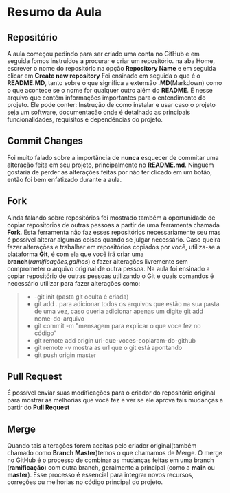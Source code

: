 # Resumo da Aula

  ## Repositório ##
A aula começou pedindo para ser criado uma conta no GitHub e em seguida fomos instruídos a procurar e criar um repositório.
  na aba Home, escrever o nome do repositório na opção **Repository Name** e em seguida clicar em **Create new repository**
Foi ensinado em seguida o que é o **README.MD**, tanto sobre o que significa a extensão **.MD**(Markdown) como o que acontece se o nome for qualquer outro além do **README**. É nesse arquivo que contém informações importantes para o entendimento do projeto. Ele pode conter: Instrução de como instalar e usar caso o projeto seja um software, documentação onde é detalhado as principais funcionalidades, requisitos e dependências do projeto.

  ## Commit Changes ##
Foi muito falado sobre a importância de **nunca** esquecer de commitar uma alteração feita em seu projeto, principalmente no **README.md**. Ninguém gostaria de perder as alterações feitas por não ter clicado em um botão, então foi bem enfatizado durante a aula. 

  ## Fork ##
Ainda falando sobre repositórios foi mostrado também a oportunidade de copiar repositorios de outras pessoas a partir de uma ferramenta chamada **Fork**. Esta ferramenta não faz esses repositórios necessariamente seu mas é possível alterar algumas coisas quando se julgar necessário. 
Caso queira fazer alterações e trabalhar em repositórios copiados por você, utiliza-se a plataforma **Git**, é com ela que você irá criar uma **branch**(_ramificações,galhos_) e fazer alterações livremente sem comprometer o arquivo original de outra pessoa.
Na aula foi ensinado a copiar repositório de outras pessoas utilizando o Git e quais comandos é necessário utilizar para fazer alterações como:

>- -git init (pasta git oculta é criada)
>- git add . para adicionar todos os arquivos
que estão na sua pasta de uma vez, caso
queria adicionar apenas um digite git add
nome-do-arquivo
>- git commit -m "mensagem para explicar o
que voce fez no código"
>- git remote add origin url-que-voces-copiaram-do-github
>- git remote -v mostra as url que o git está
apontando
>- git push origin master

  ## Pull Request ##
É possível enviar suas modificações para o criador do repositório original para mostrar as melhorias que você fez e ver se ele aprova tais mudanças a partir do **Pull Request**

  ## Merge ##
Quando tais alterações forem aceitas pelo criador original(também chamado como **Branch Master**)temos o que chamamos de Merge. O merge no GitHub é o processo de combinar as mudanças feitas em uma branch (__ramificação__) com outra branch, geralmente a principal (como a **main** ou **master**). Esse processo é essencial para integrar novos recursos, correções ou melhorias no código principal do projeto.
